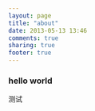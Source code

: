 ```yaml
---
layout: page
title: "about"
date: 2013-05-13 13:46
comments: true
sharing: true
footer: true
---
```

###  hello world

 测试


